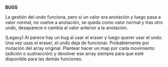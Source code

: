 **BUGS** 

La gestión del undo funciona, pero si un valor era anotación y luego pasa a valor normal, no vuelve a anotación, se queda como valor normal y tras otro undo, desaparece o cambia al valor anterior a la anotación.

(Legacy) Al parece hay un bug al usar el eraser y luego querer usar el undo. Una vez usas el eraser, el undo deja de funcionar. Probablemente por mutación del array original. Plantear hacer un map por cada movimiento (adición o sustracción) y devolver ese array siempre para que esté disponible para las demás funciones. 